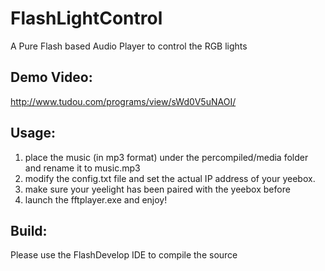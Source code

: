 FlashLightControl
=================

A Pure Flash based Audio Player to control the RGB lights

Demo Video:
----------------
http://www.tudou.com/programs/view/sWd0V5uNAOI/

Usage:
----------------
1. place the music (in mp3 format) under the percompiled/media folder and rename it to music.mp3
2. modify the config.txt file and set the actual IP address of your yeebox.
3. make sure your yeelight has been paired with the yeebox before
4. launch the fftplayer.exe and enjoy!

Build:
----------------
Please use the FlashDevelop IDE to compile the source
